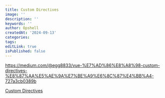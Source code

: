 ```yaml
---
title: Custom Directives
image: ''
description: ''
keywords: ''
author: Opshell
createdAt: '2024-09-13'
categories: 
tags: 
editLink: true
isPublished: false
---
```

https://medium.com/@egg8833/vue-%E7%AD%86%E8%A8%98-custom-directives-%E8%87%AA%E5%AE%9A%E7%BE%A9%E6%8C%87%E4%BB%A4-727a3cb0389b

[Custom Directives](https://medium.com/@egg8833/vue-%E7%AD%86%E8%A8%98-custom-directives-%E8%87%AA%E5%AE%9A%E7%BE%A9%E6%8C%87%E4%BB%A4-727a3cb0389b)
